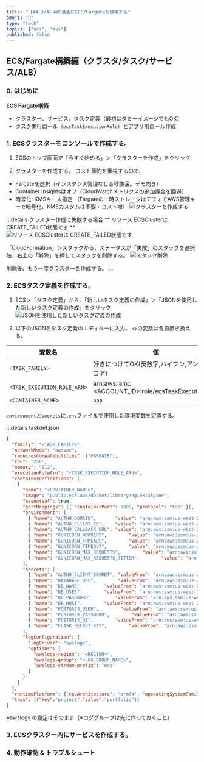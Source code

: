 ```yaml
---
title: "【#4 3/4】AWS基盤にECS/Fargateを構築する"
emoji: "🚢"
type: "tech"
topics: ["ecs", "aws"]
published: false
---
```


## ECS/Fargate構築編（クラスタ/タスク/サービス/ALB）

### 0. はじめに

**ECS Fargate構築**

* クラスター、サービス、タスク定義（最初はダミーイメージでもOK）
* タスク実行ロール（`ecsTaskExecutionRole`）とアプリ用ロール作成

### 1. ECSクラスターをコンソールで作成する。

1. ECSのトップ画面で「今すぐ始める」＞「クラスターを作成」をクリック

2. クラスターを作成する。
コスト節約を重視するので、
- Fargateを選択（インスタンス管理なし＆秒課金。デモ向き）
- Container Insightsはオフ（CloudWatchメトリクスの追加課金を回避）
- 暗号化: KMSキー未指定 （Fargateの一時ストレージはデフォでAWS管理キーで暗号化。KMSカスタムは不要・コスト増）
![クラスターを作成する](https://storage.googleapis.com/zenn-user-upload/acde573a7c37-20250813.png)

:::details クラスター作成に失敗する場合
** リソース ECSClusterは CREATE_FAILED状態です **
![リソース ECSClusterは CREATE_FAILED状態です](https://storage.googleapis.com/zenn-user-upload/9fbe920f901b-20250813.png)

「CloudFormation」＞スタックから、ステータスが「失敗」のスタックを選択肢、右上の「削除」を押してスタックを削除する。
![スタック削除](https://storage.googleapis.com/zenn-user-upload/4f08ffcc54fe-20250813.png)

削除後、もう一度クラスターを作成する。
:::

### 2. ECSタスク定義を作成する。

1. ECS＞「タスク定義」から、「新しいタスク定義の作成」＞「JSONを使用した新しいタスク定義の作成」をクリック
![JSONを使用した新しいタスク定義の作成](https://storage.googleapis.com/zenn-user-upload/5b8140bb6c54-20250813.png)

2. 以下のJSONをタスク定義のエディターに入力。
`<>`の変数は各自置き換える。

|変数名|値|
|---|---|
|`<TASK_FAMILY>`|好きにつけてOK(英数字,ハイフン,アンダースコア)|
|`<TASK_EXECUTION_ROLE_ARN>` |arn:aws:iam::<ACCOUNT_ID>:role/ecsTaskExecutionRole
|`<CONTAINER_NAME>`|`app`|

`environment`と`secrets`に`.env`ファイルで使用した環境変数を定義する。


:::details taskdef.json
```json
{
  "family": "<TASK_FAMILY>",
  "networkMode": "awsvpc",
  "requiresCompatibilities": ["FARGATE"],
  "cpu": "256",
  "memory": "512",
  "executionRoleArn": "<TASK_EXECUTION_ROLE_ARN>",
  "containerDefinitions": [
    {
      "name": "<CONTAINER_NAME>",
      "image": "public.ecr.aws/docker/library/nginx:alpine",
      "essential": true,
      "portMappings": [{ "containerPort": 5000, "protocol": "tcp" }],
      "environment": [
        { "name": "AUTH0_DOMAIN",       "value": "arn:aws:ssm:us-west-2:438336773404:parameter/papyrus/prd/AUTH0_DOMAIN" },
        { "name": "AUTH0_CLIENT_ID",    "value": "arn:aws:ssm:us-west-2:438336773404:parameter/papyrus/prd/AUTH0_CLIENT_ID" },
        { "name": "AUTH0_CALLBACK_URL", "value": "arn:aws:ssm:us-west-2:438336773404:parameter/papyrus/prd/AUTH0_CALLBACK_URL" },
        { "name": "GUNICORN_WORKERS",        "value": "arn:aws:ssm:us-west-2:438336773404:parameter/papyrus/prd/GUNICORN_WORKERS" },
        { "name": "GUNICORN_THREADS",        "value": "arn:aws:ssm:us-west-2:438336773404:parameter/papyrus/prd/GUNICORN_THREADS" },
        { "name": "GUNICORN_TIMEOUT",        "value": "arn:aws:ssm:us-west-2:438336773404:parameter/papyrus/prd/GUNICORN_TIMEOUT" },
        { "name": "GUNICORN_MAX_REQUESTS",        "value": "arn:aws:ssm:us-west-2:438336773404:parameter/papyrus/prd/GUNICORN_MAX_REQUESTS" },
        { "name": "GUNICORN_MAX_REQUESTS_JITTER",        "value": "arn:aws:ssm:us-west-2:438336773404:parameter/papyrus/prd/GUNICORN_MAX_REQUESTS_JITTER" }
      ],
      "secrets": [
        { "name": "AUTH0_CLIENT_SECRET", "valueFrom": "arn:aws:ssm:us-west-2:438336773404:parameter/papyrus/prd/AUTH0_CLIENT_SECRET" },
        { "name": "DATABASE_URL",        "valueFrom": "arn:aws:ssm:us-west-2:438336773404:parameter/papyrus/prd/DATABASE_URL" },
        { "name": "DB_NAME",        "valueFrom": "arn:aws:ssm:us-west-2:438336773404:parameter/papyrus/prd/DB_NAME" },
        { "name": "DB_USER",        "valueFrom": "arn:aws:ssm:us-west-2:438336773404:parameter/papyrus/prd/DB_USER" },
        { "name": "DB_PASSWORD",        "valueFrom": "arn:aws:ssm:us-west-2:438336773404:parameter/papyrus/prd/DB_PASSWORD" },
        { "name": "DB_HOST",        "valueFrom": "arn:aws:ssm:us-west-2:438336773404:parameter/papyrus/prd/DB_HOST" },
        { "name": "POSTGRES_USER",        "valueFrom": "arn:aws:ssm:us-west-2:438336773404:parameter/papyrus/prd/POSTGRES_USER" },
        { "name": "POSTGRES_PASSWORD",        "valueFrom": "arn:aws:ssm:us-west-2:438336773404:parameter/papyrus/prd/POSTGRES_PASSWORD" },
        { "name": "POSTGRES_DB",        "valueFrom": "arn:aws:ssm:us-west-2:438336773404:parameter/papyrus/prd/POSTGRES_DB" },
        { "name": "FLASK_SECRET_KEY",        "valueFrom": "arn:aws:ssm:us-west-2:438336773404:parameter/papyrus/prd/FLASK_SECRET_KEY" }
      ],
      "logConfiguration": {
        "logDriver": "awslogs",
        "options": {
          "awslogs-region": "<REGION>",
          "awslogs-group": "<LOG_GROUP_NAME>",
          "awslogs-stream-prefix": "ecs"
        }
      }
    }
  ],
  "runtimePlatform": {"cpuArchitecture": "arm64", "operatingSystemFamily": "LINUX"},
  "tags": [{"key":"project","value":"portfolio"}]
}
```

※awslogs の設定はそのまま（※ロググループは先に作っておくこと）

### 3. ECSクラスター内にサービスを作成する。


### 4. 動作確認 & トラブルシュート